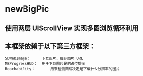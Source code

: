 # newBigPic
## 使用两层 UIScrollView 实现多图浏览循环利用

## 本框架依赖于以下第三方框架：

    SDWebImage：		下载图片，缓存图片 URL
	MBProgressHUD：	用于下载图片是的占位提示
	Reachability：		用来检测网络决定是下载什么分辨率的图片
